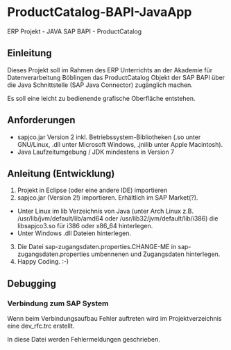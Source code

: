 # ProductCatalog-BAPI-JavaApp
ERP Projekt - JAVA SAP BAPI - ProductCatalog


## Einleitung

Dieses Projekt soll im Rahmen des ERP Unterrichts an der Akademie für
Datenverarbeitung Böblingen das ProductCatalog Objekt der SAP BAPI
über die Java Schnittstelle (SAP Java Connector) zugänglich machen.

Es soll eine leicht zu bedienende grafische Oberfläche entstehen.


## Anforderungen
* sapjco.jar Version 2 inkl. Betriebssystem-Bibliotheken (.so unter
  GNU/Linux, .dll unter Microsoft Windows, .jnilib unter Apple Macintosh).
* Java Laufzeitumgebung / JDK mindestens in Version 7


## Anleitung (Entwicklung)
1. Projekt in Eclipse (oder eine andere IDE) importieren
2. sapjco.jar (Version 2!) importieren. Erhältlich im SAP Market(?).
  * Unter Linux im lib Verzeichnis von Java (unter Arch Linux z.B. 
    /usr/lib/jvm/default/lib/amd64 oder /usr/lib32/jvm/default/lib/i386)
    die libsapjco3.so für i386 oder x86_64 hinterlegen.
  * Unter Windows .dll Dateien hinterlegen. 
3. Die Datei sap-zugangsdaten.properties.CHANGE-ME in sap-zugangsdaten.properties
   umbennenen und Zugangsdaten hinterlegen.
4. Happy Coding. :-)

## Debugging
### Verbindung zum SAP System
Wenn beim Verbindungsaufbau Fehler auftreten wird im Projektverzeichnis eine
dev_rfc.trc erstellt.

In diese Datei werden Fehlermeldungen geschrieben.